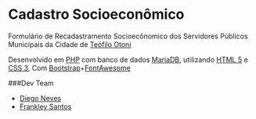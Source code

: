 # Cadastro Socioeconômico
Formulário de Recadastramento Socioecônomico dos Servidores Públicos Municipais da Cidade de [Teófilo Otoni]

Desenvolvido em [PHP] com banco de dados [MariaDB], utilizando [HTML 5] e [CSS 3],
Com [Bootstrap]+[FontAwesome]


###Dev Team
* [Diego Neves]
* [Frankley Santos]

[Teófilo Otoni]:http://teofilootoni.mg.gov.br
[PHP]:https://php.net
[MariaDB]:https://mariadb.org
[HTML 5]:https://www.w3schools.com/html/html5_intro.asp
[CSS 3]:https://www.w3schools.com/css/css3_intro.asp
[Bootstrap]:http://getbootstrap.com
[FontAwesome]:http://fontawesome.io
[Diego Neves]:https://github.com/diegoaceneves
[Frankley Santos]:https://github.com/frankleysantos
